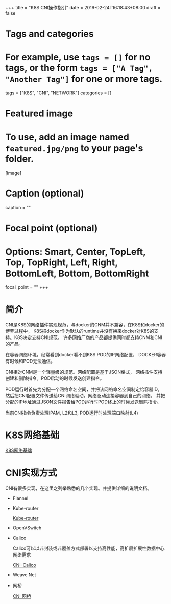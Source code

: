 +++
title = "K8S CNI操作指引"
date = 2019-02-24T16:18:43+08:00
draft = false

# Tags and categories
# For example, use `tags = []` for no tags, or the form `tags = ["A Tag", "Another Tag"]` for one or more tags.
tags = ["K8S", "CNI", "NETWORK"]
categories = []

# Featured image
# To use, add an image named `featured.jpg/png` to your page's folder. 
[image]
  # Caption (optional)
  caption = ""

  # Focal point (optional)
  # Options: Smart, Center, TopLeft, Top, TopRight, Left, Right, BottomLeft, Bottom, BottomRight
  focal_point = ""
+++

# 简介

  CNI是K8S的网络插件实现规范，与docker的CNM并不兼容，在K8S和docker的博弈过程中，
  K8S把docker作为默认的runtime并没有换来docker对K8S的支持。K8S决定支持CNI规范。
  许多网络厂商的产品都提供同时都支持CNM和CNI的产品。

  在容器网络环境，经常看到docker看不到K8S POD的IP网络配置，
  DOCKER容器有时候和POD无法通信。

  CNI相对CNM是一个轻量级的规范。网络配置是基于JSON格式，
  网络插件支持创建和删除指令。POD启动的时候发送创建指令。

  POD运行时首先为分配一个网络命名空间，并把该网络命名空间制定给容器ID，
  然后把CNI配置文件传送给CNI网络驱动。网络驱动连接容器到自己的网络，
  并把分配的IP地址通过JSON文件报告给POD运行时POD终止的时候发送删除指令。

  当前CNI指令负责处理IPAM, L2和L3, POD运行时处理端口映射(L4)

# K8S网络基础

[K8S网络基础](/post/k8s-network-basic/)

# CNI实现方式

CNI有很多实现，在这里之列举熟悉的几个实现。并提供详细的说明文档。

- Flannel

- Kube-router

    [Kube-router](/post/k8s_cni_kube-router/)

- OpenVSwitch

- Calico

    Calico可以以非封装或非覆盖方式部署以支持高性能，高扩展扩展性数据中心网络需求

    [CNI-Calico](/post/k8s_cni_calico)



- Weave Net

- 网桥

    [CNI 网桥](/post/cni_l2_network_on_bare_metal/)


